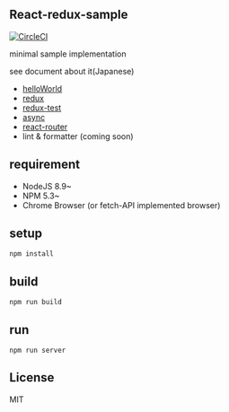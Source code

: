 
## React-redux-sample

[![CircleCI](https://circleci.com/gh/uryyyyyyy/react-redux-sample/tree/lint_formatter.svg?style=svg)](https://circleci.com/gh/uryyyyyyy/react-redux-sample/tree/lint_formatter)

minimal sample implementation

see document about it(Japanese)

- [helloWorld](http://qiita.com/uryyyyyyy/items/63969d6ed9341affdffb)
- [redux](http://qiita.com/uryyyyyyy/items/3ad88cf9ca9393335f8c)
- [redux-test](http://qiita.com/uryyyyyyy/items/7d4b0ede3f2b973d6951)
- [async](http://qiita.com/uryyyyyyy/items/41334a810f1501ece87d)
- [react-router](http://qiita.com/uryyyyyyy/items/30733e9cd140e60c52bd)
- lint & formatter (coming soon)

## requirement

- NodeJS 8.9~
- NPM 5.3~
- Chrome Browser (or fetch-API implemented browser)

## setup

`npm install`

## build

`npm run build`

## run

`npm run server`

## License

MIT
